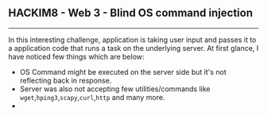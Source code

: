 ## HACKIM8 - Web 3 - Blind OS command injection
--------

In this interesting challenge, application is taking user input and passes it to a application code that runs a task on the underlying server. At first glance, I have noticed few things which are below: 

- OS Command might be executed on the server side but it's not reflecting back in response. 
- Server was also not accepting few utilities/commands like `wget`,`hping3`,`scapy`,`curl`,`http` and many more. 
- 
